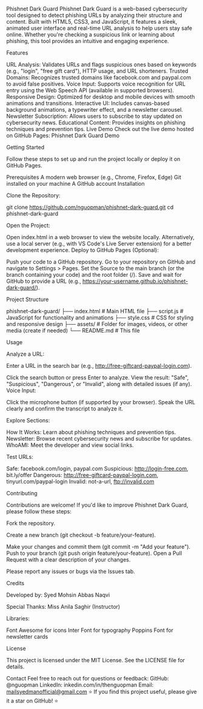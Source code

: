 Phishnet Dark Guard
Phishnet Dark Guard is a web-based cybersecurity tool designed to detect phishing URLs by analyzing their structure and content. Built with HTML5, CSS3, and JavaScript, it features a sleek, animated user interface and real-time URL analysis to help users stay safe online. Whether you're checking a suspicious link or learning about phishing, this tool provides an intuitive and engaging experience.

Features

URL Analysis: Validates URLs and flags suspicious ones based on keywords (e.g., "login", "free gift card"), HTTP usage, and URL shorteners.
Trusted Domains: Recognizes trusted domains like facebook.com and paypal.com to avoid false positives.
Voice Input: Supports voice recognition for URL entry using the Web Speech API (available in supported browsers).
Responsive Design: Optimized for desktop and mobile devices with smooth animations and transitions.
Interactive UI: Includes canvas-based background animations, a typewriter effect, and a newsletter carousel.
Newsletter Subscription: Allows users to subscribe to stay updated on cybersecurity news.
Educational Content: Provides insights on phishing techniques and prevention tips.
Live Demo
Check out the live demo hosted on GitHub Pages: Phishnet Dark Guard Demo

Getting Started

Follow these steps to set up and run the project locally or deploy it on GitHub Pages.

Prerequisites
A modern web browser (e.g., Chrome, Firefox, Edge)
Git installed on your machine
A GitHub account
Installation

Clone the Repository:

git clone https://github.com/nguopman/phishnet-dark-guard.git
cd phishnet-dark-guard


Open the Project:


Open index.html in a web browser to view the website locally.
Alternatively, use a local server (e.g., with VS Code's Live Server extension) for a better development experience.
Deploy to GitHub Pages (Optional):

Push your code to a GitHub repository.
Go to your repository on GitHub and navigate to Settings > Pages.
Set the Source to the main branch (or the branch containing your code) and the root folder (/).
Save and wait for GitHub to provide a URL (e.g., https://your-username.github.io/phishnet-dark-guard/).

Project Structure

phishnet-dark-guard/
├── index.html        # Main HTML file
├── script.js         # JavaScript for functionality and animations
├── style.css         # CSS for styling and responsive design
├── assets/           # Folder for images, videos, or other media (create if needed)
└── README.md         # This file

Usage





Analyze a URL:

Enter a URL in the search bar (e.g., http://free-giftcard-paypal-login.com).

Click the search button or press Enter to analyze.
View the result: "Safe", "Suspicious", "Dangerous", or "Invalid", along with detailed issues (if any).
Voice Input:

Click the microphone button (if supported by your browser).
Speak the URL clearly and confirm the transcript to analyze it.



Explore Sections:

How It Works: Learn about phishing techniques and prevention tips.
Newsletter: Browse recent cybersecurity news and subscribe for updates.
WhoAMI: Meet the developer and view social links.



Test URLs:

Safe: facebook.com/login, paypal.com
Suspicious: http://login-free.com, bit.ly/offer
Dangerous: http://free-giftcard-paypal-login.com, tinyurl.com/paypal-login
Invalid: not-a-url, ftp://invalid.com

Contributing

Contributions are welcome! If you'd like to improve Phishnet Dark Guard, please follow these steps:





Fork the repository.



Create a new branch (git checkout -b feature/your-feature).



Make your changes and commit them (git commit -m "Add your feature").
Push to your branch (git push origin feature/your-feature).
Open a Pull Request with a clear description of your changes.

Please report any issues or bugs via the Issues tab.

Credits

Developed by: Syed Mohsin Abbas Naqvi

Special Thanks: Miss Anila Saghir (Instructor)



Libraries:

Font Awesome for icons
Inter Font for typography
Poppins Font for newsletter cards

License

This project is licensed under the MIT License. See the LICENSE file for details.


Contact
Feel free to reach out for questions or feedback:
GitHub: @nguopman
LinkedIn: inkedin.com/in/thenguopman
Email: mailsyedmanofficial@gmail.com
⭐️ If you find this project useful, please give it a star on GitHub! ⭐️

